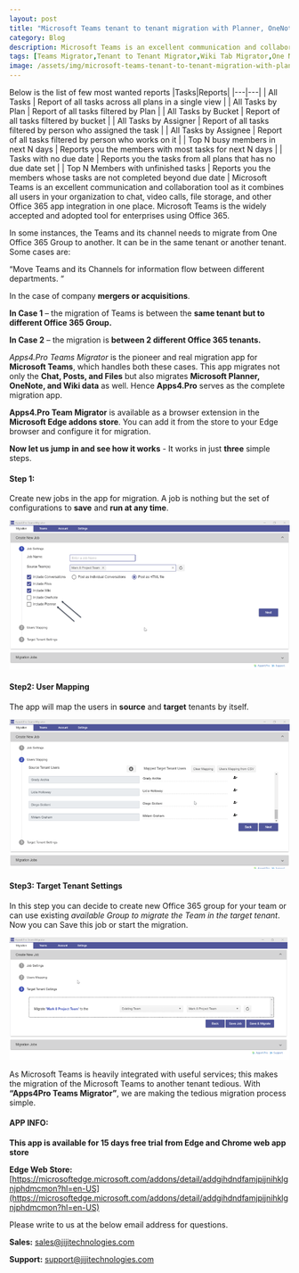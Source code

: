```yaml
---
layout: post
title: "Microsoft Teams tenant to tenant migration with Planner, OneNote and Wiki tabs"
category: Blog
description: Microsoft Teams is an excellent communication and collaboration tool as it combines all users in your organization to chat, video calls, file storage, and other Office 365 app integration in one place. Microsoft Teams is the widely accepted and adopted tool for enterprises using Office 365.
tags: [Teams Migrator,Tenant to Tenant Migrator,Wiki Tab Migrator,One Note Tab Migrator,Planner Tab Migrator]
image: /assets/img/microsoft-teams-tenant-to-tenant-migration-with-planner-onenote-and-wiki-tabs/ms-teams-migration-banner.png
---
```


Below is the list of few most wanted reports
|Tasks|Reports|
|---|---|
| All Tasks                            | Report of all tasks across all plans in a single view                  |
| All Tasks by Plan                    | Report of all tasks filtered by Plan                                   |
| All Tasks by Bucket                  | Report of all tasks filtered by bucket                                 |
| All Tasks by Assigner                | Report of all tasks filtered by person who assigned the task           |
| All Tasks by Assignee                | Report of all tasks filtered by person who works on it                 |
| Top N busy members in next N days    | Reports you the members with most tasks for next N days                |
| Tasks with no due date               | Reports you the tasks from all plans that has no due date set          |
| Top N Members with unfinished tasks  | Reports you the members whose tasks are not completed beyond due date  |
Microsoft Teams is an excellent communication and collaboration tool as
it combines all users in your organization to chat, video calls, file
storage, and other Office 365 app integration in one place. Microsoft
Teams is the widely accepted and adopted tool for enterprises using
Office 365.

In some instances, the Teams and its channel needs to migrate from One
Office 365 Group to another. It can be in the same tenant or another
tenant. Some cases are:

“Move Teams and its Channels for information flow between different
departments. “

In the case of company **mergers or acquisitions**.

**In Case 1** – the migration of Teams is between the **same tenant but to different Office 365 Group.**

**In Case 2** – the migration is **between 2 different Office 365 tenants.**

*Apps4.Pro Teams Migrator* is the pioneer and real migration app for
**Microsoft Teams**, which handles both these cases. This app migrates
not only the **Chat, Posts, and Files** but also migrates **Microsoft
Planner, OneNote, and Wiki data** as well. Hence **Apps4.Pro** serves as
the complete migration app.

**Apps4.Pro Team Migrator** is available as a browser extension in the
**Microsoft Edge addons store**. You can add it from the store to your
Edge browser and configure it for migration.

**Now let us jump in and see how it works** - It works in just **three**
simple steps.

#### **Step 1:**

Create new jobs in the app for migration. A job is nothing but the set
of configurations to **save** and **run at any time**.

![](/assets/img/microsoft-teams-tenant-to-tenant-migration-with-planner-onenote-and-wiki-tabs/msapp-for-migration.png)


#### **Step2: User Mapping**

The app will map the users in **source** and **target** tenants by
itself.

![](/assets/img/microsoft-teams-tenant-to-tenant-migration-with-planner-onenote-and-wiki-tabs/ms-user-mapping.png)

#### **Step3: Target Tenant Settings**

In this step you can decide to create new Office 365 group for your team
or can use existing *available Group to migrate the Team in the target
tenant*. Now you can Save this job or start the migration.

![](/assets/img/microsoft-teams-tenant-to-tenant-migration-with-planner-onenote-and-wiki-tabs/mstarget-tenant-setting.png)

As Microsoft Teams is heavily integrated with useful services; this
makes the migration of the Microsoft Teams to another tenant tedious.
With **“Apps4Pro Teams Migrator”**, we are making the tedious migration
process simple.

#### **APP INFO:**

**This app is available for 15 days free trial from Edge and Chrome web
app store**

**Edge Web Store:**
[https://microsoftedge.microsoft.com/addons/detail/addgihdndfamjpijnihklgnjphdmcmon?hl=en-US](https://microsoftedge.microsoft.com/addons/detail/addgihdndfamjpijnihklgnjphdmcmon?hl=en-US)

Please write to us at the below email address for questions.

**Sales:**
[sales@jijitechnologies.com](mailto:sales@jijitechnologies.com)

**Support:**
[support@jijitechnologies.com](mailto:support@jijitechnologies.com)
